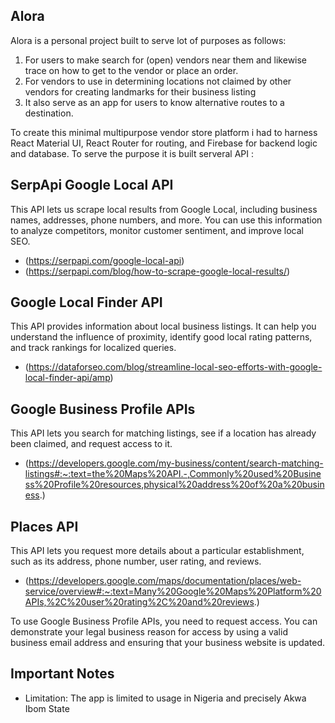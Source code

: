 ## Alora
Alora is a personal project built to serve lot of purposes as follows:
1. For users to make search for (open) vendors near them and likewise trace on how to get to the vendor or place an order.
2. For vendors to use in determining locations not claimed by other vendors for creating landmarks for their business listing
3. It also serve as an app for users to know alternative routes to a destination.
    
To create this minimal multipurpose vendor store platform i had to harness React Material UI, React Router for routing, and Firebase for backend logic and database. To serve the purpose it is built serveral API :

## SerpApi Google Local API
This API lets us scrape local results from Google Local, including business names, addresses, phone numbers, and more. You can use this information to analyze competitors, monitor customer sentiment, and improve local SEO. 
- (https://serpapi.com/google-local-api)
- (https://serpapi.com/blog/how-to-scrape-google-local-results/)

## Google Local Finder API
This API provides information about local business listings. It can help you understand the influence of proximity, identify good local rating patterns, and track rankings for localized queries. 
- (https://dataforseo.com/blog/streamline-local-seo-efforts-with-google-local-finder-api/amp)

## Google Business Profile APIs
This API lets you search for matching listings, see if a location has already been claimed, and request access to it. 
- (https://developers.google.com/my-business/content/search-matching-listings#:~:text=the%20Maps%20API.-,Commonly%20used%20Business%20Profile%20resources,physical%20address%20of%20a%20business.)

## Places API
This API lets you request more details about a particular establishment, such as its address, phone number, user rating, and reviews. 
- (https://developers.google.com/maps/documentation/places/web-service/overview#:~:text=Many%20Google%20Maps%20Platform%20APIs,%2C%20user%20rating%2C%20and%20reviews.)

To use Google Business Profile APIs, you need to request access. You can demonstrate your legal business reason for access by using a valid business email address and ensuring that your business website is updated. 


## Important Notes
- Limitation: The app is limited to usage in Nigeria and precisely Akwa Ibom State

